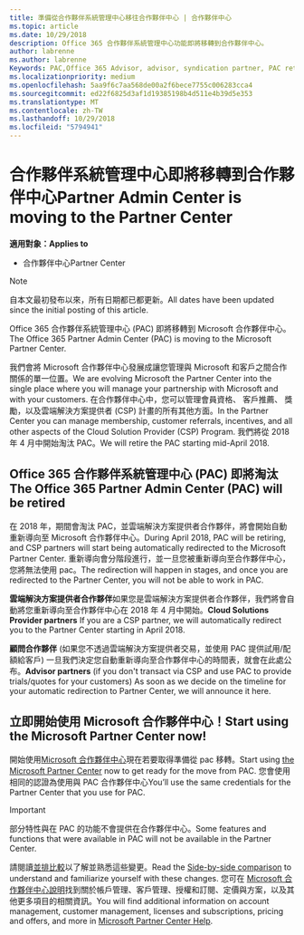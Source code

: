 ```yaml
---
title: 準備從合作夥伴系統管理中心移往合作夥伴中心 | 合作夥伴中心
ms.topic: article
ms.date: 10/29/2018
description: Office 365 合作夥伴系統管理中心功能即將移轉到合作夥伴中心。
author: labrenne
ms.author: labrenne
Keywords: PAC,Office 365 Advisor, advisor, syndication partner, PAC retire, PAC retiring
ms.localizationpriority: medium
ms.openlocfilehash: 5aa9f6c7aa568de00a2f6bece7755c006283cca4
ms.sourcegitcommit: ed22f6825d3af1d19385198b4d511e4b39d5e353
ms.translationtype: MT
ms.contentlocale: zh-TW
ms.lasthandoff: 10/29/2018
ms.locfileid: "5794941"
---
```

# <a name="partner-admin-center-is-moving-to-the-partner-center"></a><span data-ttu-id="697fa-103">合作夥伴系統管理中心即將移轉到合作夥伴中心</span><span class="sxs-lookup"><span data-stu-id="697fa-103">Partner Admin Center is moving to the Partner Center</span></span>

**<span data-ttu-id="697fa-104">適用對象：</span><span class="sxs-lookup"><span data-stu-id="697fa-104">Applies to</span></span>**

-  <span data-ttu-id="697fa-105">合作夥伴中心</span><span class="sxs-lookup"><span data-stu-id="697fa-105">Partner Center</span></span>

> [!NOTE]  
>  <span data-ttu-id="697fa-106">自本文最初發布以來，所有日期都已都更新。</span><span class="sxs-lookup"><span data-stu-id="697fa-106">All dates have been updated since the initial posting of this article.</span></span>

<span data-ttu-id="697fa-107">Office 365 合作夥伴系統管理中心 (PAC) 即將移轉到 Microsoft 合作夥伴中心。</span><span class="sxs-lookup"><span data-stu-id="697fa-107">The Office 365 Partner Admin Center (PAC) is moving to the Microsoft Partner Center.</span></span>

<span data-ttu-id="697fa-108">我們會將 Microsoft 合作夥伴中心發展成讓您管理與 Microsoft 和客戶之間合作關係的單一位置。</span><span class="sxs-lookup"><span data-stu-id="697fa-108">We are evolving Microsoft the Partner Center into the single place where you will manage your partnership with Microsoft and with your customers.</span></span> <span data-ttu-id="697fa-109">在合作夥伴中心中，您可以管理會員資格、 客戶推薦、 獎勵，以及雲端解決方案提供者 (CSP) 計畫的所有其他方面。</span><span class="sxs-lookup"><span data-stu-id="697fa-109">In the Partner Center you can manage membership, customer referrals, incentives, and all other aspects of the Cloud Solution Provider (CSP) Program.</span></span> <span data-ttu-id="697fa-110">我們將從 2018 年 4 月中開始淘汰 PAC。</span><span class="sxs-lookup"><span data-stu-id="697fa-110">We will retire the PAC starting mid-April 2018.</span></span>

## <a name="the-office-365-partner-admin-center-pac-will-be-retired"></a><span data-ttu-id="697fa-111">Office 365 合作夥伴系統管理中心 (PAC) 即將淘汰</span><span class="sxs-lookup"><span data-stu-id="697fa-111">The Office 365 Partner Admin Center (PAC) will be retired</span></span>

<span data-ttu-id="697fa-112">在 2018 年，期間會淘汰 PAC，並雲端解決方案提供者合作夥伴，將會開始自動重新導向至 Microsoft 合作夥伴中心。</span><span class="sxs-lookup"><span data-stu-id="697fa-112">During April 2018, PAC will be retiring, and CSP partners will start being automatically redirected to the Microsoft Partner Center.</span></span> <span data-ttu-id="697fa-113">重新導向會分階段進行，並一旦您被重新導向至合作夥伴中心，您將無法使用 pac。</span><span class="sxs-lookup"><span data-stu-id="697fa-113">The redirection will happen in stages, and once you are redirected to the Partner Center, you will not be able to work in PAC.</span></span> 

<span data-ttu-id="697fa-114">**雲端解決方案提供者合作夥伴**如果您是雲端解決方案提供者合作夥伴，我們將會自動將您重新導向至合作夥伴中心在 2018 年 4 月中開始。</span><span class="sxs-lookup"><span data-stu-id="697fa-114">**Cloud Solutions Provider partners** If you are a CSP partner, we will automatically redirect you to the Partner Center starting in April 2018.</span></span> 

<span data-ttu-id="697fa-115">**顧問合作夥伴** (如果您不透過雲端解決方案提供者交易，並使用 PAC 提供試用/配額給客戶) 一旦我們決定您自動重新導向至合作夥伴中心的時間表，就會在此處公布。</span><span class="sxs-lookup"><span data-stu-id="697fa-115">**Advisor partners** (if you don't transact via CSP and use PAC to provide trials/quotes for your customers) As soon as we decide on the timeline for your automatic redirection to Partner Center, we will announce it here.</span></span> 


## <a name="start-using-the-microsoft-partner-center-now"></a><span data-ttu-id="697fa-116">立即開始使用 Microsoft 合作夥伴中心！</span><span class="sxs-lookup"><span data-stu-id="697fa-116">Start using the Microsoft Partner Center now!</span></span>

<span data-ttu-id="697fa-117">開始使用[Microsoft 合作夥伴中心](https://partnercenter.microsoft.com/)現在若要取得準備從 pac 移轉。</span><span class="sxs-lookup"><span data-stu-id="697fa-117">Start using [the Microsoft Partner Center](https://partnercenter.microsoft.com/)  now to get ready for the move from PAC.</span></span>  <span data-ttu-id="697fa-118">您會使用相同的認證為使用與 PAC 合作夥伴中心</span><span class="sxs-lookup"><span data-stu-id="697fa-118">You’ll use the same credentials for the Partner Center that you use for PAC.</span></span> 

> [!IMPORTANT]  
> <span data-ttu-id="697fa-119">部分特性與在 PAC 的功能不會提供在合作夥伴中心。</span><span class="sxs-lookup"><span data-stu-id="697fa-119">Some features and functions that were available in PAC will not be available in the Partner Center.</span></span>

 <span data-ttu-id="697fa-120">請閱讀[並排比較](moving-from-pac-to-pc.md)以了解並熟悉這些變更。</span><span class="sxs-lookup"><span data-stu-id="697fa-120">Read the [Side-by-side comparison](moving-from-pac-to-pc.md) to understand and familiarize yourself with these changes.</span></span>  <span data-ttu-id="697fa-121">您可在 [Microsoft 合作夥伴中心說明](https://partnercenter.microsoft.com/partner/help)找到關於帳戶管理、客戶管理、授權和訂閱、定價與方案，以及其他更多項目的相關資訊。</span><span class="sxs-lookup"><span data-stu-id="697fa-121">You will find additional information on account management, customer management, licenses and subscriptions, pricing and offers, and more in [Microsoft Partner Center Help](https://partnercenter.microsoft.com/partner/help).</span></span>

 